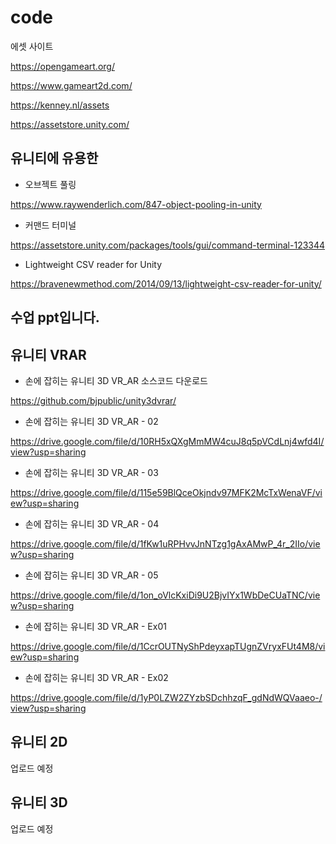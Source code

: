 # code

에셋 사이트

https://opengameart.org/

https://www.gameart2d.com/

https://kenney.nl/assets

https://assetstore.unity.com/


유니티에 유용한 
------------------------------------------------
- 오브젝트 풀링

https://www.raywenderlich.com/847-object-pooling-in-unity

- 커맨드 터미널

https://assetstore.unity.com/packages/tools/gui/command-terminal-123344

- Lightweight CSV reader for Unity

https://bravenewmethod.com/2014/09/13/lightweight-csv-reader-for-unity/


수업 ppt입니다.
------------------------------------------------

유니티 VRAR
------------------------------------------------
- 손에 잡히는 유니티 3D VR_AR 소스코드 다운로드

https://github.com/bjpublic/unity3dvrar/

- 손에 잡히는 유니티 3D VR_AR - 02

https://drive.google.com/file/d/10RH5xQXgMmMW4cuJ8q5pVCdLnj4wfd4I/view?usp=sharing

- 손에 잡히는 유니티 3D VR_AR - 03

https://drive.google.com/file/d/115e59BlQceOkjndv97MFK2McTxWenaVF/view?usp=sharing

- 손에 잡히는 유니티 3D VR_AR - 04

https://drive.google.com/file/d/1fKw1uRPHvvJnNTzg1gAxAMwP_4r_2IIo/view?usp=sharing

- 손에 잡히는 유니티 3D VR_AR - 05

https://drive.google.com/file/d/1on_oVlcKxiDi9U2BjvIYx1WbDeCUaTNC/view?usp=sharing

- 손에 잡히는 유니티 3D VR_AR - Ex01

https://drive.google.com/file/d/1CcrOUTNyShPdeyxapTUgnZVryxFUt4M8/view?usp=sharing

- 손에 잡히는 유니티 3D VR_AR - Ex02

https://drive.google.com/file/d/1yP0LZW2ZYzbSDchhzqF_gdNdWQVaaeo-/view?usp=sharing


유니티 2D
------------------------------------------------
업로드 예정

유니티 3D
------------------------------------------------
업로드 예정

